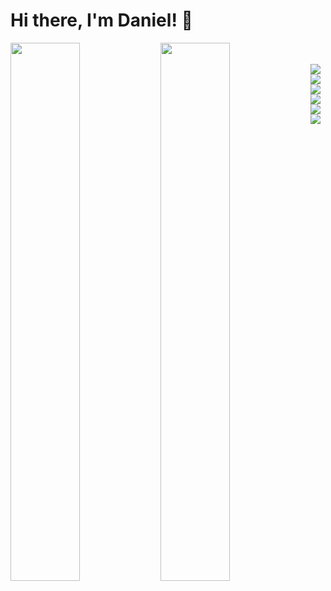 # Hi there, I'm Daniel! 👋

<img align="left" width="47%" src="[https://github-readme-stats.vercel.app/api?username=ogwok&show_icons=true&theme=radical](https://avatars.githubusercontent.com/u/93254952?v=4)" />
<img align="left" width="47%" src="https://github-readme-stats.vercel.app/api/top-langs/?username=anuraghazra&layout=compact" />
</br>
</br>

<img align="left" src="https://img.shields.io/badge/javascript-%23323330.svg?style=for-the-badge&logo=javascript&logoColor=%23F7DF1E" />
<img align="left" src="https://img.shields.io/badge/typescript-%23007ACC.svg?style=for-the-badge&logo=typescript&logoColor=white" />
<img align="left" src="https://img.shields.io/badge/react-%2320232a.svg?style=for-the-badge&logo=react&logoColor=%2361DAFB" />
<img align="left" src="https://img.shields.io/badge/Next-black?style=for-the-badge&logo=next.js&logoColor=white" />
<img align="left" src="https://img.shields.io/badge/node.js-6DA55F?style=for-the-badge&logo=node.js&logoColor=white" />
<img align="left" src="https://img.shields.io/badge/redux-%23593d88.svg?style=for-the-badge&logo=redux&logoColor=white" />
